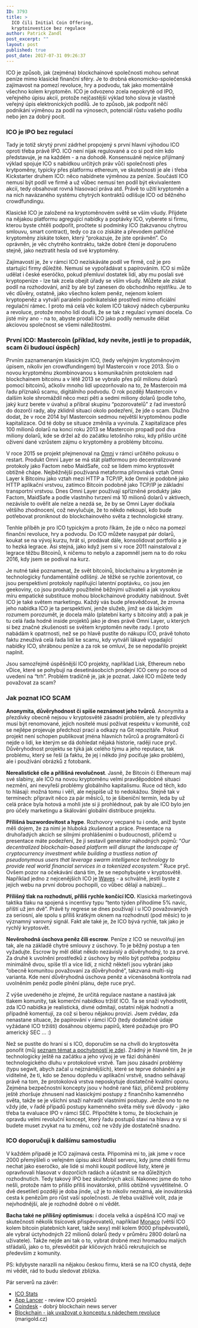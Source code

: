 ```yaml
---
ID: 3793
title: >
  ICO čili Initial Coin Offering,
  kryptoinvestice bez regulace
author: Patrick Zandl
post_excerpt: ""
layout: post
published: true
post_date: 2017-07-31 09:26:37
---
```

ICO je způsob, jak (zejména) blockchainové společnosti mohou sehnat peníze mimo klasické finanční sféry. Je to drobná ekonomicko-společenská zajímavost na pomezí revoluce, hry a podvodu, tak jako momentálně všechno kolem kryptoměn. ICO je odvozeno zcela nepokrytě od IPO, veřejného úpisu akcií, protože nejčastější výklad toho slova je vlastně veřejný úpis elektronických podílů. Je to způsob, jak podpořit něčí podnikání výměnou za podíl na výnosech, potenciál růstu vašeho podílu nebo jen za dobrý pocit.<!--more-->
<h3>ICO je IPO bez regulací</h3>
Tady je totiž skrytý první zádrhel propojený s první hlavní výhodou ICO oproti třeba právě IPO. ICO není nijak regulované a co si pod ním kdo představuje, je na každém - a na dohodě. Konsensuáně nejvíce přijímaný výklad spojuje ICO s nabídkou určitých práv vůči společnosti přes krytpoměny, typicky přes platformu ethereum, ve skutečnosti je ale i třeba Kickstarter druhem ICO: něco nabídnete výměnou za peníze. Součástí ICO nemusí být podíl ve firmě a už vůbec nemusí ten podíl být ekvivalentem akcií, tedy obsahovat rovná hlasovací práva atd. Právě to užití kryptoměn a na nich navázaného systému chytrých kontraktů odlišuje ICO od běžného crowdfundingu.

Klasické ICO je založené na kryptoměnovém světě se vším všudy. Přijdete na nějakou platformu agregující nabídky a poptávky ICO, vyberete si firmu, kterou byste chtěli podpořit, pročtete si podmínky ICO (takzvanou chytrou smlouvu, smart contract), tedy co za co získáte a převodem patřičné kryptoměny získáte token, který “prokazuje, že jste oprávněn”. Co oprávněn, je věc chytrého kontraktu, takže dobré čtení je doporučeno stejně, jako neztratit hesla od své kryptoměny.

Zajímavostí je, že v rámci ICO nezískáváte podíl ve firmě, což je pro startující firmy důležité. Nemusí se vypořádávat s papírováním. ICO si může udělat i české eseróčko, pokud přemluví dostatek lidí, aby mu poslali své kryptopeníze - lze tak zcela obejít úřady se vším všudy. Můžete ale získat podíl na rozhodování, aniž by ale byl zanesen do obchodního rejstříku. Je to věc důvěry, ostatně, jako všechno kolem peněz, nejenom kolem kryptopeněz a vytváří paralelní podnikatelské prostředí mimo oficiální regulační rámec. I proto má celá věc kolem ICO takový nádech cyberpunku a revoluce, protože mnoho lidí doufá, že se tak z regulací vymaní docela. Co jisté míry ano - na to, abyste prodali ICO jako podíly nemusíte dělat akciovou společnost se všemi náležitostmi.
<h3>První ICO: Mastercoin (příklad, kdy nevíte, jestli je to propadák, scam či budoucí úspěch)</h3>
Prvním zaznamenaným klasickým ICO, (tedy veřejným kryptoměnovým úpisem, nikoliv jen crowdfundingem) byl Mastercoin v roce 2013. Šlo o novou kryptoměnu zkombinovanou s komunikačním protokolem nad blockchainem bitcoinu a v létě 2013 se vybralo přes půl milionu dolarů pomocí bitcoinů, ačkoliv mnoho lidí upozorňovalo na to, že Mastercoin má řadu příznaků scamu, digitálního podvodu. O rok později Mastercoin v dalším kole shromáždil něco mezi pěti a sedmi miliony dolarů (podle toho, jaký kurz berete v úvahu) a přibral skupinu “pozorovatelů” z řad investorů do dozorčí rady, aby zklidnil situaci okolo podezření, že jde o scam. Dlužno dodat, že v roce 2014 byl Mastercoin sedmou největší kryptoměnou podle kapitalizace. Od té doby se situace změnila a vyvinula. Z kapitalizace přes 100 milionů dolarů na konci roku 2013 se Mastercoin propadl pod dva miliony dolarů, kde se držel až do začátku letošního roku, kdy přišlo určité oživení dané vzrůstem zájmu o kryptoměny a problémy bitcoinu.

V roce 2015 se projekt přejmenoval na <a href="http://www.omnilayer.org">Omni</a> v rámci určitého pokusu o restart. Produkt Omni Layer se má stát platformou pro decentralizované protokoly jako Factom nebo MaidSafe, což se lidem mimo kryptosvět obtížně chápe. Nejběžnější používaná metaforma přirovnává vztah Omni Layer k Bitcoinu jako vztah mezi HTTP a TCP/IP, kde Omni je podobně jako HTTP aplikační vrstvou, zatímco Bitcoin podobně jako TCP/IP je základní transportní vrstvou. Dnes Omni Layer používají spřízněné produkty jako Factom, MaidSafe a podle vlastního tvrzení má 10 milionů dolarů v aktivech, nezávisle to ověřit ale nelze a nezdá se, že by se Omni Layer dočkala většího zhodnocení, což nevylučuje, že to někdo nekoupí, kdo bude potřebovat proniknout do blockchainového světa z technologické strany.

Tenhle příběh je pro ICO typickým a proto říkám, že jde o něco na pomezí finanční revoluce, hry a podvodu. Do ICO můžete nasypat pár dolarů, koukat se na vývoj kurzu, hrát si, prodávat dále, konsolidovat portfolio a je to hezká legrace. Asi stejná, jako když jsem si v roce 2011 nainstaloval z legrace těžbu Bitcoinů, k ničemu to nebylo a zapomněl jsem na to do roku 2016, kdy jsem se podíval na kurz.

Je nutné také poznamenat, že svět bitcoinů, blockchainu a kryptoměn je technologicky fundamentálně odlišný. Je těžké se rychle zorientovat, co jsou perspektivní protokoly naplňující latentní poptávku, co jsou jen geekoviny, co jsou produkty použitelné běžnými uživateli a jak vysokou míru empatické substituce mohou blockchainové produkty nabídnout. Svět ICO je také světem marketingu. Každý vás bude přesvědčovat, že zrovna jeho nabídka ICO je ta perspektivní, jenže služeb, jimž se dá laickým rozumem porozumět, je docela málo (platební karty s bitcoiny atd) a pak je tu celá řada hodně inside projektů jako je dnes právě Omni Layer, u kterých si bez značné zkušenosti se světem kryptoměn nevíte rady. I proto nabádám k opatrnosti, než se po hlavě pustíte do nákupu ICO, právě tohoto faktu zneužívá celá řada lidí ke scamu, kdy vytváří lákavě vypadající nabídky ICO, shrábnou peníze a za rok se omluví, že se nepodařilo projekt naplnit.

Jsou samozřejmě úspěšnější ICO projekty, například Lisk, Ethereum nebo vDice, které se pohybují na desetinásobcích prodejní ICO ceny po roce od uvedení na “trh”. Problém tradičně je, jak je poznat. Jaké ICO můžete tedy považovat za scam?
<h3>Jak poznat ICO SCAM</h3>
<strong>Anonymita, důvěryhodnost či spíše neznámost jeho tvůrců</strong>. Anonymita a přezdívky obecně nejsou v kryptosvětě zásadní problém, ale ty přezdívky musí být renomované, jejich nositelé musí požívat respektu v komunitě, což se nejlépe projevuje předchozí prací a odkazy na Git repozitáře. Pokud projekt není schopen publikovat jména hlavních tvůrců a programátorů či nejde o lidi, ke kterým se dá dohledat nějaká historie, raději ruce pryč. Důvěryhodnost projektu se týká jak celého týmu a jeho reputace, tak problému, který se řeší (a faktu, že jej i někdo jiný pociťuje jako problém), ale i používání obrázků z fotobank.

<strong>Nerealistické cíle a přílišná revolučnost</strong>. Jasně, že Bitcoin či Ethereum mají své slabiny, ale ICO na novou kryptoměnu velmi pravděpodobně situaci nezmění, ani nevyřeší problémy globálního kapitalismu. Ruce od těch, kdo to hlásají: možná tomu i věří, ale nejspíše už to nedokážou. Stejně tak v termínech: připravit něco za pár měsíců, to je šibeniční termín, leda by už celá práce byla hotová a mohli jste si ji prohlédnout, pak by ale ICO bylo jen pro účely marketingu a škálování globální distribuce projektu.

<strong>Přílišná buzwordovitost a hype</strong>. Rozhovory vecpané tu i onde, aniž byste měli dojem, že za nimi je hluboká zkušenost a práce. Presentace na druhořadých akcích se silnými prohlášeními o budoucnosti, přičemž u presentace máte podezření, že ji sestavil generátor náhodných pojmů: “<em>Our decentralized blockchain-based platform will disrupt the landscape of cryptocurrency investment while building a trustless nation of pseudonymous users that leverage swarm intelligence technology to provide real world financial services in a tokenized ecosystem.”</em> Ruce pryč. Ovšem pozor na očekávání daná tím, že se nepohybujete v kryptosvětě. Například jedno z nejcenějších ICO je <a href="https://wavesplatform.com/">Waves</a> - a schválně, jestli byste z jejich webu na první dobrou pochopili, co vůbec dělají a nabízejí…

<strong>Přílišný tlak na rozhodnutí, příliš rychle končící ICO.</strong> Klasická marketingová taktika tlaku na spojená s incentivy typu “tento týden přihodíme 5% navíc, příští už jen dvě”. Právě ty regrese se dnes používají i u ICO považovaných za seriosní, ale spolu s příliš krátkým oknem na rozhodnutí (pod měsíc) to je významný varovný signál. Fakt ale také je, že ICO bývá rychlé, tak jako je rychlý kryptosvět.

<strong>Nevěrohodná úschova peněz čili escrow</strong>. Peníze z ICO se neuvolňují jen tak, ale na základě chytré smlouvy z úschovy. To je běžný postup a ten vyžadujte. Escrow by měl dělat někdo nezávislý a důvěryhodný, to za prvé. Za druhé k uvolnění prostředků z úschovy by mělo být potřeba podpisu minimálně dvou, spíše tří a více lidí, z nichž někteří jsou vybráni jako “obecně komunitou považovaní za důvěryhodné”, takzvaná multi-sig varianta. Kde není důvěryhodná úschova peněz a vícenásobná kontrola nad uvolněním peněz podle plnění plánu, dejte ruce pryč.

Z výše uvedeného je zřejmé, že určitá regulace nastane a nastává jak tlakem komunity, tak komerční nabídkou tržišť ICO. Ta se snaží vyhodnotit, zda ICO nabídka je realistická, divné odmítají, ostatní nějak hodnotí a případně komentují, za což si berou nějakou provizi. Jsem zvědav, zda nenastane situace, že papírování v rámci ICO (tedy dodatečné údaje vyžádané ICO tržišti) dosáhnou objemu papírů, které požaduje pro IPO americký SEC … :)

Než se pustíte do hraní si s ICO, doporučím se na chvíli do kryptosvěta ponořit (můj <a href="https://www.marigold.cz/item/blockchain-jak-uvazovat-o-konceptu-s-nadeji-revoluce">seznam témat a pochybností je zde</a>). Zrádný je hlavně tím, že je technologicky ještě na začátku a jeho vývoj je ve fázi dohánění technologického dluhu v protokolové vrstvě. Tam jsou zásadní problémy (typu segwit, abych začal u nejznámějších), které se teprve dohánění a je viditelné, že ti, kdo se ženou dopředu v aplikační vrstvě, snadno selhávají právě na tom, že protokolová vrstva neposkytuje dostatečně kvalitní oporu. Zejména bezpečnostní koncepty jsou v hodně rané fázi, přičemž problémy ještě zhoršuje zhnusení nad klasickými postupy z finančního kamenného světa, takže se je všichni snaží nahradit vlastními postupy. Jenže ono to ne vždy jde, v řadě případů postupy kamenného světa měly své důvody - jako třeba ta evaluace IPO v rámci SEC. Připočtěte k tomu, že blockchain je opravdu velmi revoluční koncept, který řadu postupů staví na hlavu a vy si budete muset zvykat na tu změnu, což ne vždy jde dostatečně snadno.
<h3>ICO doporučuji k dalšímu samostudiu</h3>
V každém případě je ICO zajímavá cesta. Připomíná mi to, jak jsme v roce 2000 přemýšleli o veřejném úpisu akcií Mobil serveru, kdy jsme chtěli firmu nechat jako eseročko, ale lidé si mohli koupit podílové listy, které je opravňovali hlasovat v dozorčích radách a účastnit se na důležitých rozhodnutích. Tedy takový IPO bez skutečných akcií. Nakonec jsme do toho nešli, protože nám to přišlo příliš inovátorské, příliš obtížně vysvětlitelné. O dvě desetiletí později je doba jinde, už je to nikoliv neznámá, ale inovátorská cesta k penězům pro růst vaší společnosti. Je třeba uvážlivě volit, zda je nejvhodnější, ale je rozhodně dobré o ní vědět.

<strong>Bacha také ne přílišný optimismus:</strong> i docela velká a úspěšná ICO mají ve skutečnosti několik tisícovek přispěvovatelů, například <a href="https://mona.co">Monaco</a> (větší ICO kolem bitcoin platebních karet, takže sexy) měl kolem 9000 přispěvovatelů, ale vybral úctyhodných 22 milionů dolarů (tedy v průměru 2800 dolarů na uživatele). Takže nejde ani tak o to, vybrat drobné mezi hromadou malých střádalů, jako o to, přesvědčit pár kličových hráčů rekrutujících se především z komunity.

PS: kdybyste narazili na nějakou českou firmu, která se na ICO chystá, dejte mi vědět, rád to budu sledovat zblízka.

Pár serverů na závěr:
<ul>
 	<li><a href="https://icostats.com">ICO Stats</a></li>
 	<li><a href="https://www.applancer.co">App Lancer</a> - review ICO projektů</li>
 	<li><a href="https://www.coindesk.com">Coindesk</a> - dobrý blockchain news server</li>
 	<li><a href="https://www.marigold.cz/item/blockchain-jak-uvazovat-o-konceptu-s-nadeji-revoluce">Blockchain - jak uvažovat o konceptu s nádechem revoluce</a> (marigold.cz)</li>
</ul>